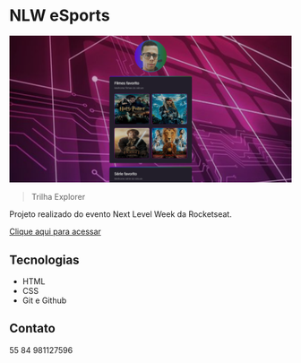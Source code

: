 # NLW eSports

![preview](./assets/previewNlw-esports.png)

> Trilha Explorer

Projeto realizado do evento Next Level Week da Rocketseat.

[Clique aqui para acessar](https://romeusorionaet.github.io/nlw-esports-explorer/)

## Tecnologias

- HTML
- CSS
- Git e Github

## Contato

55 84 981127596